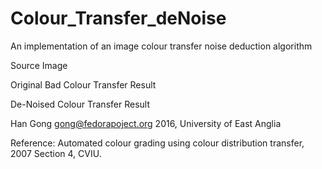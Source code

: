 # Colour_Transfer_deNoise
An implementation of an image colour transfer noise deduction algorithm 

Source Image

Original Bad Colour Transfer Result

De-Noised Colour Transfer Result

Han Gong <gong@fedorapoject.org> 2016, University of East Anglia

Reference:
 Automated colour grading using colour distribution transfer, 2007
 Section 4, CVIU.
